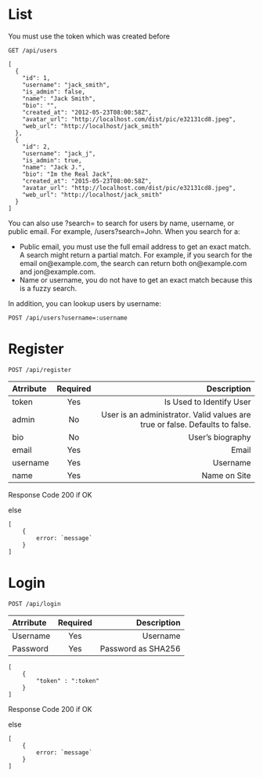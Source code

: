 # List


You must use the token which was created before

```GET /api/users```

```
[
  {
    "id": 1,
    "username": "jack_smith",
    "is_admin": false,
    "name": "Jack Smith",
    "bio": "",
    "created_at": "2012-05-23T08:00:58Z",
    "avatar_url": "http://localhost.com/dist/pic/e32131cd8.jpeg",
    "web_url": "http://localhost/jack_smith"
  },
  {
    "id": 2,
    "username": "jack_j",
    "is_admin": true,
    "name": "Jack J.",
    "bio": "Im the Real Jack",
    "created_at": "2015-05-23T08:00:58Z",
    "avatar_url": "http://localhost.com/dist/pic/e32131cd8.jpeg",
    "web_url": "http://localhost/jack_smith"
  }
]
```

You can also use ?search= to search for users by name, username, or public email. For example, /users?search=John. When
you search for a:
<ul>
<li>Public email, you must use the full email address to get an exact match. A search might return a partial match. For example, if you search for the email on@example.com, the search can return both on@example.com and jon@example.com.</li>
<li>Name or username, you do not have to get an exact match because this is a fuzzy search.</li>
</ul>
In addition, you can lookup users by username:

```
POST /api/users?username=:username
```


# Register

```
POST /api/register
```

| Atrribute | Required |                                                                  Description |
|:----------|:--------:|-----------------------------------------------------------------------------:|
| token     |   Yes    |                                                     Is Used to Identify User |
| admin     |    No    | User is an administrator. Valid values are true or false. Defaults to false. |
| bio       |    No    |                                                             User’s biography |
| email     |   Yes    |                                                                        Email |
| username  |   Yes    |                                                                     Username |
| name      |   Yes    |                                                                 Name on Site |

Response Code 200 if OK

else

```
[
    {
        error: `message`
    }
]
```

# Login

```
POST /api/login

```

| Atrribute | Required |        Description |
|:----------|:--------:|-------------------:|
| Username  |   Yes    |           Username |
| Password  |   Yes    | Password as SHA256 |

```
[
    {
        "token" : ":token"
    }
]

```


Response Code 200 if OK

else

```
[
    {
        error: `message`
    }
]
```